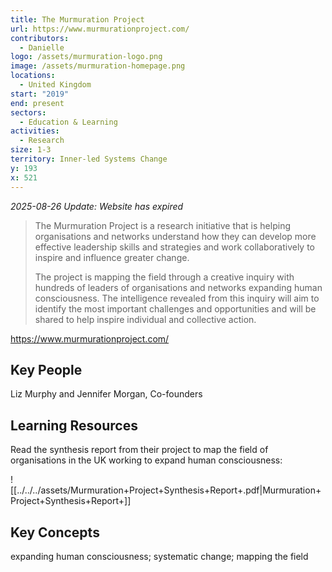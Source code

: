 ```yaml
---
title: The Murmuration Project
url: https://www.murmurationproject.com/
contributors:
  - Danielle
logo: /assets/murmuration-logo.png
image: /assets/murmuration-homepage.png
locations:
  - United Kingdom
start: "2019"
end: present
sectors:
  - Education & Learning
activities:
  - Research
size: 1-3
territory: Inner-led Systems Change
y: 193
x: 521
---
```


_2025-08-26 Update: Website has expired_

> The Murmuration Project is a research initiative that is helping organisations and networks understand how they can develop more effective leadership skills and strategies and work collaboratively to inspire and influence greater change.  
> 
> The project is mapping the field through a creative inquiry with hundreds of leaders of organisations and networks expanding human consciousness.  The intelligence revealed from this inquiry will aim to identify the most important challenges and opportunities and will be shared to help inspire individual and collective action. 

https://www.murmurationproject.com/

## Key People

Liz Murphy and Jennifer Morgan, Co-founders

## Learning Resources

Read the synthesis report from their project to map the field of organisations in the UK working to expand human consciousness: 

![[../../../assets/Murmuration+Project+Synthesis+Report+.pdf|Murmuration+Project+Synthesis+Report+]]

## Key Concepts

expanding human consciousness; systematic change; mapping the field
